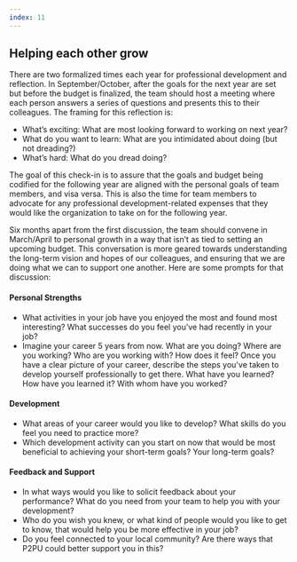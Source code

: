 ```yaml
---
index: 11
---
```


## Helping each other grow
There are two formalized times each year for professional development and reflection. In September/October, after the goals for the next year are set but before the budget is finalized, the team should host a meeting where each person answers a series of questions and presents this to their colleagues. The framing for this reflection is:

- What’s exciting: What are most looking forward to working on next year?
- What do you want to learn: What are you intimidated about doing (but not dreading?)
- What’s hard: What do you dread doing?

The goal of this check-in is to assure that the goals and budget being codified for the following year are aligned with the personal goals of team members, and visa versa. This is also the time for team members to advocate for any professional development-related expenses that they would like the organization to take on for the following year.

Six months apart from the first discussion, the team should convene in March/April to personal growth in a way that isn’t as tied to setting an upcoming budget. This conversation is more geared towards understanding the long-term vision and hopes of our colleagues, and ensuring that we are doing what we can to support one another. Here are some prompts for that discussion:

#### Personal Strengths
- What activities in your job have you enjoyed the most and found most interesting? What successes do you feel you’ve had recently in your job? 
- Imagine your career 5 years from now. What are you doing? Where are you working? Who are you working with? How does it feel? Once you have a clear picture of your career, describe the steps you've taken to develop yourself professionally to get there. What have you learned? How have you learned it? With whom have you worked?
#### Development
- What areas of your career would you like to develop? What skills do you feel you need to practice more?
- Which development activity can you start on now that would be most beneficial to achieving your short-term goals? Your long-term goals? 
#### Feedback and Support
- In what ways would you like to solicit feedback about your performance? What do you need from your team to help you with your development?
- Who do you wish you knew, or what kind of people would you like to get to know, that would help you be more effective in your job?
- Do you feel connected to your local community? Are there ways that P2PU could better support you in this?

